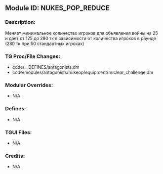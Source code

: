 ## Module ID: NUKES_POP_REDUCE

### Description:

Меняет минимальное количество игроков для объявления войны на 25 и дает от 125 до 280 тк в зависимости от количества игроков в раунде (280 тк при 50 стандартных игроках)


### TG Proc/File Changes:

- code/__DEFINES/antagonists.dm
- code/modules/antagonists/nukeop/equipment/nuclear_challenge.dm


### Modular Overrides:

- N/A


### Defines:

- N/A


### TGUI Files:

- N/A


### Credits:

- N/A
